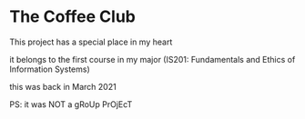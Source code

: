 # The Coffee Club

This project has a special place in my heart

it belongs to the first course in my major (IS201: Fundamentals and Ethics of Information Systems)

this was back in March 2021 

PS: it was NOT a gRoUp PrOjEcT
